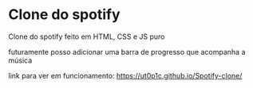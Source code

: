 # Clone do spotify

Clone do spotify feito em HTML, CSS e JS puro

futuramente posso adicionar uma barra de progresso que acompanha a música

link para ver em funcionamento: https://ut0p1c.github.io/Spotify-clone/
